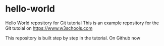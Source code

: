 # hello-world
Hello World repository for Git tutorial
This is an example repository for the Git tutoial on https://www.w3schools.com

This repository is built step by step in the tutorial.
On Github now
